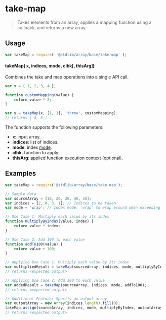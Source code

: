 <!--

@license Apache-2.0

Copyright (c) 2024 The Stdlib Authors.

Licensed under the Apache License, Version 2.0 (the "License");
you may not use this file except in compliance with the License.
You may obtain a copy of the License at

   http://www.apache.org/licenses/LICENSE-2.0

Unless required by applicable law or agreed to in writing, software
distributed under the License is distributed on an "AS IS" BASIS,
WITHOUT WARRANTIES OR CONDITIONS OF ANY KIND, either express or implied.
See the License for the specific language governing permissions and
limitations under the License.

-->

# take-map

> Takes elements from an array, applies a mapping function using a callback, and returns a new array.

<section class="usage">

## Usage

```javascript
var takeMap = require( '@stdlib/array/base/take-map' );
```

#### takeMap( x, indices, mode, clbk[, thisArg])

Combines the take and map operations into a single API call.

```javascript
var x = [ 1, 2, 3, 4 ];

function customMapping(value) {
    return value * 2;
}

var y = takeMap(x, [1, 3], 'throw', customMapping);
// returns [ 4, 8 ]
```

The function supports the following parameters:

-   **x**: input array.
-   **indices**: list of indices.
-   **mode**: index [mode][@stdlib/ndarray/base/ind].
-   **clbk**: function to apply.
-   **thisArg**: applied function execution context (optional).


</section>

<!-- /.usage -->

<section class="notes">

</section>

<!-- /.notes -->

<section class="examples">

## Examples

<!-- eslint no-undef: "error" -->

```javascript
var takeMap = require('@stdlib/array/base/take-map');

// Sample data
var sourceArray = [10, 20, 30, 40, 50];
var indices = [2, 0, 3, 1]; // Indices to be taken
var mode = 'wrap'; // Index mode: 'wrap' to wrap around when exceeding array length

// Use Case 1: Multiply each value by its index
function multiplyByIndex(value, index) {
    return value * index;
}

// Use Case 2: Add 100 to each value
function addTo100(value) {
    return value + 100;
}

// Applying Use Case 1: Multiply each value by its index
var multipliedResult = takeMap(sourceArray, indices, mode, multiplyByIndex);
// returns <expected output>

// Applying Use Case 2: Add 100 to each value
var addedResult = takeMap(sourceArray, indices, mode, addTo100);
// returns <expected output>

// Additional Feature: Specify an output array
var outputArray = new Array(indices.length).fill(0);
takeMap.assign(sourceArray, indices, mode, multiplyByIndex, outputArray);
// returns <expected output>


```

</section>

<!-- /.examples -->

<!-- Section for related `stdlib` packages. Do not manually edit this section, as it is automatically populated. -->

<section class="related">

</section>

<!-- /.related -->

<!-- Section for all links. Make sure to keep an empty line after the `section` element and another before the `/section` close. -->

<section class="links">

[@stdlib/ndarray/base/ind]: https://github.com/stdlib-js/ndarray-base-ind

</section>

<!-- /.links -->
